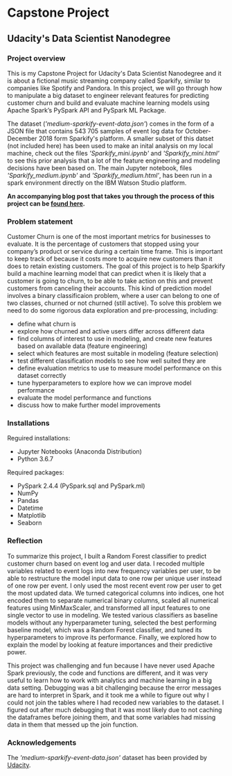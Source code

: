 # Capstone Project
## Udacity's Data Scientist Nanodegree

### Project overview
This is my Capstone Project for Udacity's Data Scientist Nanodegree and it is about a fictional music streaming company 
called Sparkify, similar to companies like Spotify and Pandora. In this project, we will go through how to manipulate a 
big dataset to engineer relevant features for predicting customer churn and build and evaluate machine learning models 
using Apache Spark’s PySpark API and PySpark ML Package.

The dataset (*'medium-sparkify-event-data.json'*) comes in the form of a JSON file that contains 543 705 samples of event 
log data for October-December 2018 form Sparkify's platform. A smaller subset of this datset (not included here) has been 
used to make an inital analysis on my local machine, check out the files *'Sparkify_mini.ipynb'* and *'Sparkify_mini.html'*
to see this prior analysis that a lot of the feature engineering and modeling decisions have been based on. The main 
Jupyter notebook, files *'Sparkify_medium.ipynb'* and *'Sparkify_medium.html'*, has been run in a spark environment 
directly on the IBM Watson Studio platform.

**An accompanying blog post that takes you through the process of this project can be [found here](https://medium.com/@linn.ohlsson/predicting-customer-churn-with-apache-sparks-pyspark-api-9c941af67a59).**

### Problem statement
Customer Churn is one of the most important metrics for businesses to evaluate. It is the percentage of customers 
that stopped using your company’s product or service during a certain time frame. This is important to keep track of 
because it costs more to acquire new customers than it does to retain existing customers. The goal of this project is to 
help Sparkify build a machine learning model that can predict when it is likely that a customer is going to churn, to be 
able to take action on this and prevent customers from canceling their accounts. This kind of prediction model involves a 
binary classificaion problem, where a user can belong to one of two classes, churned or not churned (still active). To
solve this problem we need to do some rigorous data exploration and pre-processing, including:
- define what churn is
- explore how churned and active users differ across different data
- find columns of interest to use in modeling, and create new features based on available data (feature engineering)
- select which features are most suitable in modeling (feature selection)
- test different classification models to see how well suited they are
- define evaluation metrics to use to measure model performance on this dataset correctly
- tune hyperparameters to explore how we can improve model performance
- evaluate the model performance and functions
- discuss how to make further model improvements

### Installations
Reguired installations:
- Jupyter Notebooks (Anaconda Distribution)
- Python 3.6.7

Required packages:
- PySpark 2.4.4 (PySpark.sql and PySpark.ml)
- NumPy
- Pandas
- Datetime
- Matplotlib
- Seaborn

### Reflection
To summarize this project, I built a Random Forest classifier to predict customer churn based on event log and user data.
I recoded multiple variables related to event logs into new frequency variables per user, to be able to restructure the 
model input data to one row per unique user instead of one row per event. I only used the most recent event row per user to get the most updated data. We turned categorical columns into indices, one hot encoded them to separate numerical binary columns, scaled all numerical features using MinMaxScaler, and transformed all input features to one single vector to use in modeling. We tested various classifiers as baseline models without any hyperparameter tuning, selected the best performing baseline model, which was a Random Forest classifier, and tuned its hyperparameters to improve its performance. Finally, we explored how to explain the model by looking at feature importances and their predictive power.

This project was challenging and fun because I have never used Apache Spark previously, the code and functions are different, and it was very useful to learn how to work with analytics and machine learning in a big data setting. Debugging was a bit challenging because the error messages are hard to interpret in Spark, and it took me a while to figure out why I could not join the tables where I had recoded new variables to the dataset. I figured out after much debugging that it was most likely due to not caching the dataframes before joining them, and that some variables had missing data in them that messed up the join function.

### Acknowledgements
The *'medium-sparkify-event-data.json'* dataset has been provided by [Udacity](https://www.udacity.com/).
